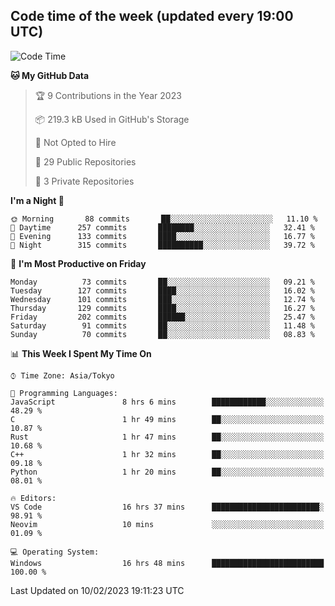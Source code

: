 ## Code time of the week (updated every 19:00 UTC)

<!--START_SECTION:waka-->
![Code Time](http://img.shields.io/badge/Code%20Time-1%2C536%20hrs%2035%20mins-blue)

**🐱 My GitHub Data** 

> 🏆 9 Contributions in the Year 2023
 > 
> 📦 219.3 kB Used in GitHub's Storage 
 > 
> 🚫 Not Opted to Hire
 > 
> 📜 29 Public Repositories 
 > 
> 🔑 3 Private Repositories  
 > 
**I'm a Night 🦉** 

```text
🌞 Morning       88 commits       ██░░░░░░░░░░░░░░░░░░░░░░░   11.10 % 
🌆 Daytime      257 commits       ████████░░░░░░░░░░░░░░░░░   32.41 % 
🌃 Evening      133 commits       ████░░░░░░░░░░░░░░░░░░░░░   16.77 % 
🌙 Night        315 commits       ██████████░░░░░░░░░░░░░░░   39.72 % 

```
📅 **I'm Most Productive on Friday** 

```text
Monday          73 commits       ██░░░░░░░░░░░░░░░░░░░░░░░   09.21 % 
Tuesday        127 commits       ████░░░░░░░░░░░░░░░░░░░░░   16.02 % 
Wednesday      101 commits       ███░░░░░░░░░░░░░░░░░░░░░░   12.74 % 
Thursday       129 commits       ████░░░░░░░░░░░░░░░░░░░░░   16.27 % 
Friday         202 commits       ██████░░░░░░░░░░░░░░░░░░░   25.47 % 
Saturday        91 commits       ██░░░░░░░░░░░░░░░░░░░░░░░   11.48 % 
Sunday          70 commits       ██░░░░░░░░░░░░░░░░░░░░░░░   08.83 % 

```


📊 **This Week I Spent My Time On** 

```text
⌚︎ Time Zone: Asia/Tokyo

💬 Programming Languages: 
JavaScript               8 hrs 6 mins        ████████████░░░░░░░░░░░░░   48.29 % 
C                        1 hr 49 mins        ██░░░░░░░░░░░░░░░░░░░░░░░   10.87 % 
Rust                     1 hr 47 mins        ██░░░░░░░░░░░░░░░░░░░░░░░   10.68 % 
C++                      1 hr 32 mins        ██░░░░░░░░░░░░░░░░░░░░░░░   09.18 % 
Python                   1 hr 20 mins        ██░░░░░░░░░░░░░░░░░░░░░░░   08.01 % 

🔥 Editors: 
VS Code                  16 hrs 37 mins      ████████████████████████░   98.91 % 
Neovim                   10 mins             ░░░░░░░░░░░░░░░░░░░░░░░░░   01.09 % 

💻 Operating System: 
Windows                  16 hrs 48 mins      █████████████████████████   100.00 % 

```


 Last Updated on 10/02/2023 19:11:23 UTC
<!--END_SECTION:waka-->